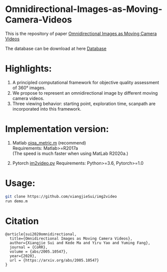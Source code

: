# Omnidirectional-Images-as-Moving-Camera-Videos

This is the repository of paper [Omnidirectional Images as Moving Camera Videos](https://arxiv.org/abs/2005.10547)

The database can be download at here [Database](https://drive.google.com/drive/folders/1GJ9g3G-QmZbmFbXxiBYyf28xFID3SXxW?usp=sharing)

# Highlights:
1. A principled computational framework for objective quality assessment of 360° images.
2. We propose to represent an omnidirectional image by different moving camera videos.
3. Three viewing behavior: starting point, exploration time, scanpath are incorporated into this framework.

# Implementation version:
1. Matlab [oiqa_metric.m](https://github.com/xiangjieSui/img2video/blob/master/img2video-matlab/oiqa_metric.m) (recommend)  
Requirements: Matlab>=R2017a  
(The speed is much faster when using MatLab R2020a.)
  
2. Pytorch [im2video.py](https://github.com/xiangjieSui/img2video/blob/master/img2video_pytorch/im2video.py)
Requirements: Python>=3.6, Pytorch>=1.0  

# Usage:
```bash
git clone https://github.com/xiangjieSui/img2video
run demo.m
```
# Citation
```
@article{sui2020omnidirectional,
  title={Omnidirectional Images as Moving Camera Videos},
  author={Xiangjie Sui and Kede Ma and Yiru Yao and Yuming Fang},
  journal = {CoRR}, 
  volume = {abs/2005.10547}, 
  year={2020}, 
  url = {https://arxiv.org/abs/2005.10547}
}
```
